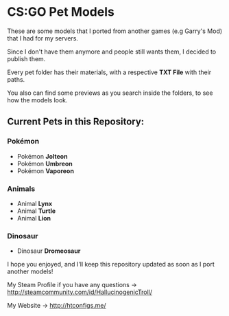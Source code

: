 <h1>CS:GO Pet Models</h1>

<p>These are some models that I ported from another games (e.g Garry's Mod) that I had for my servers.</p>
<p>Since I don't have them anymore and people still wants them, I decided to publish them.</p>
<p>Every pet folder has their materials, with a respective <b>TXT File</b> with their paths.</p>
<p>You also can find some previews as you search inside the folders, to see how the models look.</p>

<h2>Current Pets in this Repository: </h2>

<h3>Pokémon</h3>
<ul>
  <li>Pokémon <b>Jolteon</b></li>
  <li>Pokémon <b>Umbreon</b></li>
  <li>Pokémon <b>Vaporeon</b></li>
</ul>

<h3>Animals</h3>
<ul>
  <li>Animal <b>Lynx</b>
  <li>Animal <b>Turtle</b>
  <li>Animal <b>Lion</b>
</ul>

<h3>Dinosaur</h3>
<ul>
  <li>Dinosaur <b>Dromeosaur</b></li>
</ul>


I hope you enjoyed, and I'll keep this repository updated as soon as I port another models!

My Steam Profile if you have any questions -> http://steamcommunity.com/id/HallucinogenicTroll/

My Website -> http://htconfigs.me/
